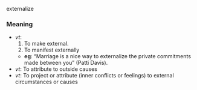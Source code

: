 externalize
### Meaning
+ _vt_: 
   1. To make external.
   2. To manifest externally
    + __eg__: “Marriage is a nice way to externalize the private commitments made between you” (Patti Davis).
+ _vt_: To attribute to outside causes
+ _vt_: To project or attribute (inner conflicts or feelings) to external circumstances or causes
